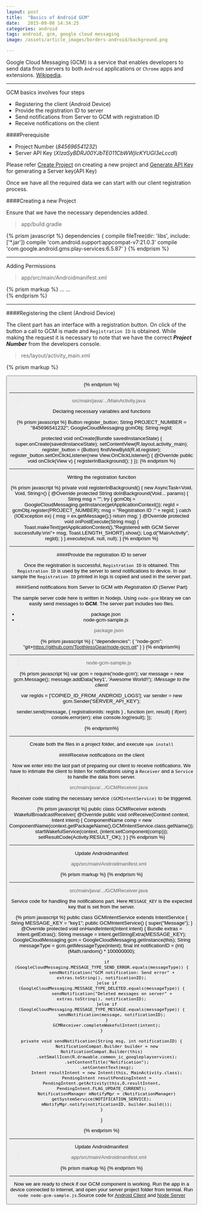 ```yaml
---
layout: post
title:  "Basics of Android GCM"
date:   2015-09-08 14:34:25
categories: android
tags: android, gcm, google cloud messaging
image: /assets/article_images/borders-android/background.png

--- 
```


Google Cloud Messaging (GCM) is a service that enables developers to send data from servers to both `Android` applications or `Chrome` apps and extensions. [Wikipedia][wikipedia].

---

GCM basics involves four steps

+ Registering the client (Android Device)
+ Provide the registration ID to server
+ Send notifications from Server to GCM with registration ID
+ Receive notifications on the client

####Prerequisite 

- Project Number (_845696541232_)
- Server API Key (_XIzaSyBDRJ00YJbTE011CbWWjlcKYUGI3eLccdI_)

Please refer [Create Project][create-project] on creating a new project and [Generate API Key][server-key] for generating a Server key(API Key)

Once we have all the required data we can start with our client registration process.

####Creating a new Project

Ensure that we have the necessary dependencies added.

> app/build.gradle

{% prism javascript %}
dependencies {
    compile fileTree(dir: 'libs', include: ['*.jar'])
    compile 'com.android.support:appcompat-v7:21.0.3'
    compile 'com.google.android.gms:play-services:6.5.87'
}
{% endprism %}

---

Adding Permissions
> app/src/main/Androidmanifest.xml

{% prism markup %}
<manifest xmlns:android="http://schemas.android.com/apk/res/android">
	...
	<uses-permission android:name="android.permission.INTERNET" />
	<uses-permission android:name="android.permission.WAKE_LOCK" />
	<uses-permission android:name="com.google.android.c2dm.permission.RECEIVE" />
	<permission android:name="com.example.gcm.permission.C2D_MESSAGE" android:protectionLevel="signature" />
	<uses-permission android:name="com.example.gcm.permission.C2D_MESSAGE" />
	...      
</manifest>
{% endprism %}

---

####Registering the client (Android Device)

The client part has an interface with a registration button. On click of the button a call to GCM is made and `Registration ID` is obtained. While making the request it is necessary to note that we have the correct _**Project Number**_ from the developers console.

> res/layout/activity_main.xml

{% prism markup %}

<RelativeLayout xmlns:android="http://schemas.android.com/apk/res/android"
                xmlns:tools="http://schemas.android.com/tools"
                android:layout_width="match_parent"
                android:layout_height="match_parent"
                android:paddingLeft="@dimen/activity_horizontal_margin"
                android:paddingRight="@dimen/activity_horizontal_margin"
                android:paddingTop="@dimen/activity_vertical_margin"
                android:paddingBottom="@dimen/activity_vertical_margin"
                tools:context=".MainActivity">
    <Button
        android:layout_width="wrap_content"
        android:layout_height="wrap_content"
        android:text="Register"
        android:id="@+id/register"
        android:layout_below="@+id/textView"
        android:layout_centerHorizontal="true"
        android:layout_marginTop="117dp"/>

</RelativeLayout>

{% endprism %}

---

> src/main/java/.../MainActivity.java

Declaring necessary variables and functions

{% prism javascript %}
Button register_button;
String PROJECT_NUMBER = "845696541232";
GoogleCloudMessaging gcmObj;
String regId;

 protected void onCreate(Bundle savedInstanceState) {
    super.onCreate(savedInstanceState);
    setContentView(R.layout.activity_main);
    register_button = (Button) findViewById(R.id.register);
    register_button.setOnClickListener(new View.OnClickListener() {
      @Override
      public void onClick(View v) {
        registerInBackground();
      }
    });
{% endprism %}

---

Writing the registration function

{% prism javascript %}
private void registerInBackground() {
	new AsyncTask<Void, Void, String>() {
		@Override
		protected String doInBackground(Void... params) {
			String msg = "";
			try {
				gcmObj = GoogleCloudMessaging.getInstance(getApplicationContext());
				regId = gcmObj.register(PROJECT_NUMBER);
				msg = "Registration ID :" + regId;
			} catch (IOException ex) { msg = ex.getMessage();}
			return msg;
		}
		@Override
		protected void onPostExecute(String msg) {
			Toast.makeText(getApplicationContext(),"Registered with GCM Server successfully.\n\n"+ msg, Toast.LENGTH_SHORT).show();
			Log.d("MainActivity", regId);
		}
	}.execute(null, null, null);
}
{% endprism %}

---

####Provide the registration ID to server

Once the registration is successful,  `Registration ID` is obtained. This `Registration ID` is used by the server to send notifications to device. In our sample the `Registration ID` printed in logs is copied and used in the server part.

####Send notifications from Server to GCM with _Registration ID_ (Server Part)

The sample server code here is written in Nodejs. Using `node-gcm` library we can easily send messages to **GCM**. The server part includes two files. 

+ package.json
+ node-gcm-sample.js

> package.json

{% prism javascript %}
{
  "dependencies": {
    "node-gcm": "git+https://github.com/ToothlessGear/node-gcm.git"
  }
}
{% endprism%}

---

> node-gcm-sample.js

{% prism javascript %}
var gcm = require('node-gcm');
var message = new gcm.Message();
message.addData('key1', 'Awesome World!!'); /*Message to the client*/

var regIds = ['COPIED_ID_FROM_ANDROID_LOGS'];
var sender = new gcm.Sender('SERVER_API_KEY');

sender.send(message, { registrationIds: regIds } , function (err, result) {
  if(err) console.error(err);
  else    console.log(result);
});

{% endprism%}

---

Create both the files in a project folder, and execute `npm install`


####Receive notifications on the client

Now we enter into the last part of preparing our client to receive notifications. We have to intimate the client to listen for notifications using a `Receiver` and a `Service` to handle the data from server.

> src/main/java/.../GCMReceiver.java

Receiver code stating the necessary service `(GCMIntentService)` to be triggered.

{% prism javascript %}
public class GCMReceiver extends WakefulBroadcastReceiver{
	@Override
	public void onReceive(Context context, Intent intent) {
		ComponentName comp = new ComponentName(context.getPackageName(),GCMIntentService.class.getName());
		startWakefulService(context, (intent.setComponent(comp)));
		setResultCode(Activity.RESULT_OK);
	}
}
{% endprism %}

---

Update Androidmanifest

> app/src/main/Androidmanifest.xml

{% prism markup %}
<receiver
	android:name=".GCMReceiver"
	android:exported="true"
	android:permission="com.google.android.c2dm.permission.SEND" >
	<intent-filter>
		<action android:name="com.google.android.c2dm.intent.RECEIVE" />
		<category android:name="com.example.gcm" />
	</intent-filter>
</receiver>
{% endprism %}

---

> src/main/java/.../GCMReceiver.java

Service code for handling the notifications part. Here `MESSAGE_KEY` is the expected key that is set from the server. 

{% prism javascript %}
public class GCMIntentService extends IntentService {
	String MESSAGE_KEY = "key1";
	public GCMIntentService() {
		super("Message");
	}
	@Override
	protected void onHandleIntent(Intent intent) {
		Bundle extras = intent.getExtras();
		String message = intent.getStringExtra(MESSAGE_KEY);
		GoogleCloudMessaging gcm = GoogleCloudMessaging.getInstance(this);
		String messageType = gcm.getMessageType(intent);
		final int notificationID = (int) (Math.random() * 100000000);

		if (GoogleCloudMessaging.MESSAGE_TYPE_SEND_ERROR.equals(messageType)) {
			sendNotification("GCM notification: Send error" + extras.toString(), notificationID);
		}else if (GoogleCloudMessaging.MESSAGE_TYPE_DELETED.equals(messageType)) {
			sendNotification("Deleted messages on server" + extras.toString(), notificationID);
		}else if (GoogleCloudMessaging.MESSAGE_TYPE_MESSAGE.equals(messageType)) {
			sendNotification(message, notificationID);
		}
		GCMReceiver.completeWakefulIntent(intent);
	}

	private void sendNotification(String msg, int notificationID) {
		NotificationCompat.Builder builder = new NotificationCompat.Builder(this)
		.setSmallIcon(R.drawable.common_ic_googleplayservices);
		.setContentTitle("Notification");
		.setContentText(msg);
		Intent resultIntent = new Intent(this, MainActivity.class);
		PendingIntent resultPendingIntent = PendingIntent.getActivity(this,0,resultIntent, PendingIntent.FLAG_UPDATE_CURRENT);
		NotificationManager mNotifyMgr = (NotificationManager) getSystemService(NOTIFICATION_SERVICE);
		mNotifyMgr.notify(notificationID, builder.build());
	}
}

{% endprism %}

---

Update Androidmanifest

> app/src/main/Androidmanifest.xml

{% prism markup %}
<service
	android:name=".GCMIntentService"
	android:exported="false" >
	<intent-filter>
		<action android:name="com.google.android.c2dm.intent.RECEIVE" />
	</intent-filter>
</service>
{% endprism %}

---

Now we are ready to check if our GCM component is working. Run the app in a device connected to internet, and open your server project folder from termial. Run `node node-gcm-sample.js`.Source code for [Android Client][client-code] and [Node Server][server-code]

[wikipedia]:https://en.wikipedia.org/wiki/Google_Cloud_Messaging
[create-project]:https://developers.google.com/console/help/new/#creatingdeletingprojects
[server-key]:https://developers.google.com/console/help/new/#api-keys
[client-code]:https://github.com/shrikanthkr/android-gcm-client
[server-code]:https://github.com/shrikanthkr/node-gcm-sample
